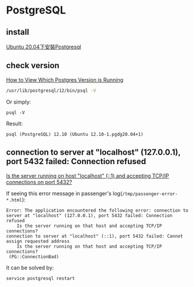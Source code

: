 # PostgreSQL

## install

[Ubuntu 20.04下安裝Postgresql](https://blog.csdn.net/keineahnung2345/article/details/115897265)

## check version

[How to View Which Postgres Version is Running](https://chartio.com/resources/tutorials/how-to-view-which-postgres-version-is-running/)

```sh
/usr/lib/postgresql/12/bin/psql -V
```

Or simply:

```
psql -V
```

Result:
```
psql (PostgreSQL) 12.10 (Ubuntu 12.10-1.pgdg20.04+1)
```


## connection to server at "localhost" (127.0.0.1), port 5432 failed: Connection refused

[Is the server running on host "localhost" (::1) and accepting TCP/IP connections on port 5432?](https://stackoverflow.com/questions/37307346/is-the-server-running-on-host-localhost-1-and-accepting-tcp-ip-connections)

If seeing this error message in passenger's log(`/tmp/passenger-error-*.html`):

```
Error: The application encountered the following error: connection to server at "localhost" (127.0.0.1), port 5432 failed: Connection refused
	Is the server running on that host and accepting TCP/IP connections?
connection to server at "localhost" (::1), port 5432 failed: Cannot assign requested address
	Is the server running on that host and accepting TCP/IP connections?
 (PG::ConnectionBad)
```

It can be solved by:

```sh
service postgresql restart
```
